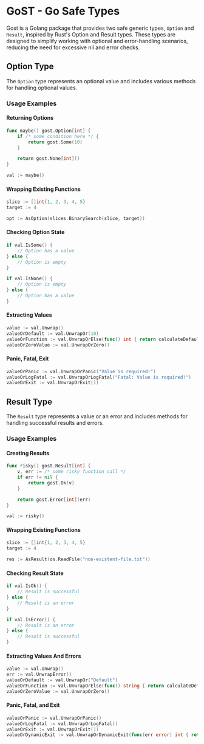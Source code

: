 # GoST - Go Safe Types

Gost is a Golang package that provides two safe generic types, `Option` and `Result`, inspired by Rust's Option and Result types. These types are designed to simplify working with optional and error-handling scenarios, reducing the need for excessive nil and error checks.

## Option Type

The `Option` type represents an optional value and includes various methods for handling optional values.

### Usage Examples

#### Returning Options

```go
func maybe() gost.Option[int] {
    if /* some condition here */ {
        return gost.Some(10)
    } 

    return gost.None[int]()
}

val := maybe()
```

#### Wrapping Existing Functions

```go
slice := []int{1, 2, 3, 4, 5}
target := 4

opt := AsOption(slices.BinarySearch(slice, target))
```

#### Checking Option State

```go
if val.IsSome() {
    // Option has a value
} else {
    // Option is empty
}

if val.IsNone() {
    // Option is empty
} else {
    // Option has a value
}
```

#### Extracting Values 

```go
value := val.Unwrap()
valueOrDefault := val.UnwrapOr(10)
valueOrFunction := val.UnwrapOrElse(func() int { return calculateDefaultValue() })
valueOrZeroValue := val.UnwrapOrZero()
```

#### Panic, Fatal, Exit

```go
valueOrPanic := val.UnwrapOrPanic("Value is required!")
valueOrLogFatal := val.UnwrapOrLogFatal("Fatal: Value is required!")
valueOrExit := val.UnwrapOrExit(1)
```

## Result Type

The `Result` type represents a value or an error and includes methods for handling successful results and errors.

### Usage Examples

#### Creating Results

```go
func risky() gost.Result[int] {
    v, err := /* some risky function call */
    if err != nil {
        return gost.Ok(v)
    } 

    return gost.Error[int](err)
}

val := risky()
```

#### Wrapping Existing Functions

```go
slice := []int{1, 2, 3, 4, 5}
target := 4

res := AsResult(os.ReadFile("non-existent-file.txt"))
```


#### Checking Result State

```go
if val.IsOk() {
    // Result is successful
} else {
    // Result is an error
}

if val.IsError() {
    // Result is an error
} else {
    // Result is successful
}
```

#### Extracting Values And Errors 

```go
value := val.Unwrap()
err := val.UnwrapError()
valueOrDefault := val.UnwrapOr("Default")
valueOrFunction := val.UnwrapOrElse(func() string { return calculateDefaultString() })
valueOrZeroValue := val.UnwrapOrZero()
```

#### Panic, Fatal, and Exit

```go
valueOrPanic := val.UnwrapOrPanic()
valueOrLogFatal := val.UnwrapOrLogFatal()
valueOrExit := val.UnwrapOrExit(1)
valueOrDynamicExit := val.UnwrapOrDynamicExit(func(err error) int { return calculateExitCode(err) })
```
